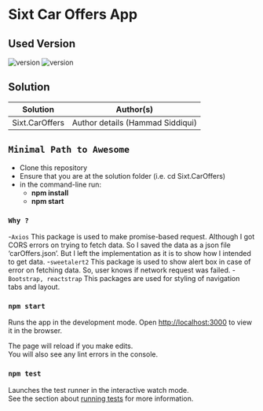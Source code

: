 # Sixt Car Offers App

## Used Version

![version](https://img.shields.io/badge/node-%4014.18.1-green)
![version](https://img.shields.io/badge/react-%4017.0.2-blue)

## Solution

Solution|Author(s)
--------|---------
Sixt.CarOffers | Author details (Hammad Siddiqui)

## `Minimal Path to Awesome`

- Clone this repository
- Ensure that you are at the solution folder (i.e. cd Sixt.CarOffers)
- in the command-line run:
  - **npm install**
  - **npm start**

### `Why ?`

-`Axios`
  This package is used to make promise-based request. Although I got CORS errors on trying to fetch data. So I saved the data as a json file ‘carOffers.json’. 
  But I left the implementation as it is to show how I intended to get data.
-`sweetalert2`
  This package is used to show alert box in case of error on fetching data. So, user knows if network request was failed.
-`Bootstrap, reactstrap`
  This packages are used for styling of navigation tabs and layout.

### `npm start`

Runs the app in the development mode.
Open [http://localhost:3000](http://localhost:3000) to view it in the browser.

The page will reload if you make edits.\
You will also see any lint errors in the console.

### `npm test`

Launches the test runner in the interactive watch mode.\
See the section about [running tests](https://facebook.github.io/create-react-app/docs/running-tests) for more information.
